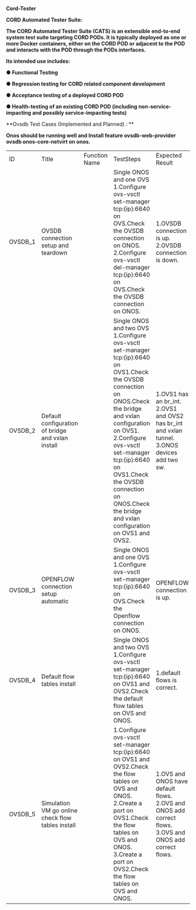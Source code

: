 **Cord-Tester**



**CORD Automated Tester Suite:**

**The CORD Automated Tester Suite (CATS) is an extensible end-to-end system test suite targeting CORD PODs. It is typically deployed as one or more Docker containers, either on the CORD POD or adjacent to the POD and interacts with the POD through the PODs interfaces.**

**Its intended use includes:**

**● Functional Testing**

**● Regression testing for CORD related component development**

**● Acceptance testing of a deployed CORD POD**

**● Health-testing of an existing CORD POD (including non-service-impacting and possibly service-impacting tests)**

**Ovsdb Test Cases (Implemented and Planned) : **


**Onos should be running well and Install feature ovsdb-web-provider ovsdb onos-core-netvirt on onos.**


<table>
  <tr>
    <td>ID</td>
    <td>Title</td>
    <td>Function Name</td>
    <td>TestSteps</td>
    <td>Expected Result</td>
    <td>Actual Result</td>
  </tr>
  <tr>
    <td>OVSDB_1</td>
    <td>OVSDB connection setup and teardown</td>
    <td></td>
    <td>Single ONOS and one OVS
1.Configure ovs-vsctl set-manager tcp:{ip}:6640 on OVS.Check the OVSDB connection on ONOS.
2.Configure ovs-vsctl del-manager tcp:{ip}:6640 on OVS.Check the OVSDB connection on ONOS. </td>
    <td>1.OVSDB connection is up.
2.OVSDB connection is down.</td>
    <td></td>
  </tr>
  <tr>
    <td>OVSDB_2</td>
    <td>Default configuration of bridge and vxlan install</td>
    <td></td>
    <td>Single ONOS and two OVS
1.Configure ovs-vsctl set-manager tcp:{ip}:6640 on OVS1.Check the OVSDB connection on ONOS.Check the bridge and vxlan configuration on OVS1.
2.Configure ovs-vsctl set-manager tcp:{ip}:6640 on OVS1.Check the OVSDB connection on ONOS.Check the bridge and vxlan configuration on OVS1 and OVS2.</td>
    <td>1.OVS1 has an br_int.
2.OVS1 and OVS2 has br_int and vxlan tunnel.
3.ONOS devices add two sw.</td>
    <td></td>
  </tr>
  <tr>
    <td>OVSDB_3</td>
    <td>OPENFLOW connection setup automatic</td>
    <td></td>
    <td>Single ONOS and one OVS
1.Configure ovs-vsctl set-manager tcp:{ip}:6640 on OVS.Check the Openflow connection on ONOS. </td>
    <td>OPENFLOW connection is up.</td>
    <td></td>
  </tr>
  <tr>
    <td>OVSDB_4</td>
    <td>Default flow tables install</td>
    <td></td>
    <td>Single ONOS and two OVS
1.Configure ovs-vsctl set-manager tcp:{ip}:6640 on OVS1 and OVS2.Check the default flow tables on OVS and ONOS.</td>
    <td>1.default flows is correct.</td>
    <td></td>
  </tr>
  <tr>
    <td>OVSDB_5</td>
    <td>Simulation VM go online check flow tables install</td>
    <td></td>
    <td>1.Configure ovs-vsctl set-manager tcp:{ip}:6640 on OVS1 and OVS2.Check the flow tables on OVS and ONOS.
2.Create a port on OVS1.Check the flow tables on OVS and ONOS.
3.Create a port on OVS2.Check the flow tables on OVS and ONOS.
 </td>
    <td>1.OVS and ONOS have default flows.
2.OVS and ONOS add correct flows.
3.OVS and ONOS add correct flows. </td>
    <td></td>
  </tr>
</table>
